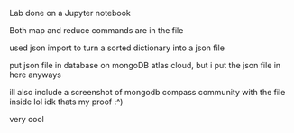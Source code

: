 Lab done on a Jupyter notebook

Both map and reduce commands are in the file

used json import to turn a sorted dictionary into a json file

put json file in database on mongoDB atlas cloud, but i put the json file in here anyways

ill also include a screenshot of mongodb compass community with the file inside lol idk thats my proof :^)

very cool

